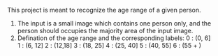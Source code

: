 This project is meant to recognize the age range of a given person.
1. The input is a small image which contains one person only, and the person should occupies the majority area 
of the input image. 
2. Defination of the age range and the corresponding labels:
    0 : (0, 6]  
    1 : (6, 12] 
    2 : (12,18] 
    3 : (18, 25]
    4 : (25, 40]
    5 : (40, 55]
    6 : (55 + )   
